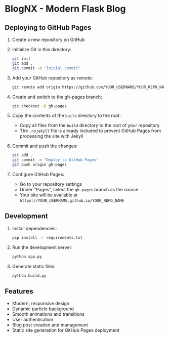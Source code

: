 # BlogNX - Modern Flask Blog

## Deploying to GitHub Pages

1. Create a new repository on GitHub
2. Initialize Git in this directory:
   ```bash
   git init
   git add .
   git commit -m "Initial commit"
   ```

3. Add your GitHub repository as remote:
   ```bash
   git remote add origin https://github.com/YOUR_USERNAME/YOUR_REPO_NAME.git
   ```

4. Create and switch to the gh-pages branch:
   ```bash
   git checkout -b gh-pages
   ```

5. Copy the contents of the `build` directory to the root:
   - Copy all files from the `build` directory to the root of your repository
   - The `.nojekyll` file is already included to prevent GitHub Pages from processing the site with Jekyll

6. Commit and push the changes:
   ```bash
   git add .
   git commit -m "Deploy to GitHub Pages"
   git push origin gh-pages
   ```

7. Configure GitHub Pages:
   - Go to your repository settings
   - Under "Pages", select the `gh-pages` branch as the source
   - Your site will be available at `https://YOUR_USERNAME.github.io/YOUR_REPO_NAME`

## Development

1. Install dependencies:
   ```bash
   pip install -r requirements.txt
   ```

2. Run the development server:
   ```bash
   python app.py
   ```

3. Generate static files:
   ```bash
   python build.py
   ```

## Features

- Modern, responsive design
- Dynamic particle background
- Smooth animations and transitions
- User authentication
- Blog post creation and management
- Static site generation for GitHub Pages deployment